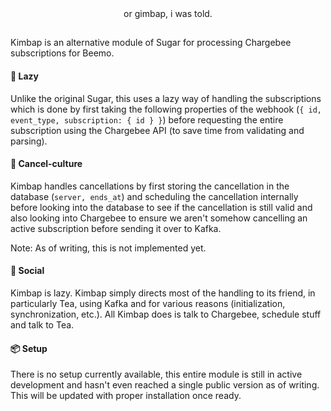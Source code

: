 <div align="center">
    or gimbap, i was told.
</div>

##

Kimbap is an alternative module of Sugar for processing Chargebee subscriptions for Beemo. 

#### 🥱 Lazy

Unlike the original Sugar, this uses a lazy way of handling the subscriptions which is done by first taking the following 
properties of the webhook (`{ id, event_type, subscription: { id } }`) before requesting the entire subscription using 
the Chargebee API (to save time from validating and parsing).

#### 📖 Cancel-culture

Kimbap handles cancellations by first storing the cancellation in the database (`server, ends_at`) and scheduling the 
cancellation internally before looking into the database to see if the cancellation is still valid and also looking 
into Chargebee to ensure we aren't somehow cancelling an active subscription before sending it over to Kafka.

Note: As of writing, this is not implemented yet.

#### 🍾 Social

Kimbap is lazy. Kimbap simply directs most of the handling to its friend, in particularly Tea, using Kafka and for various 
reasons (initialization, synchronization, etc.). All Kimbap does is talk to Chargebee, schedule stuff and talk to Tea.

#### 📦 Setup

There is no setup currently available, this entire module is still in active development and hasn't even reached a single public 
version as of writing. This will be updated with proper installation once ready.